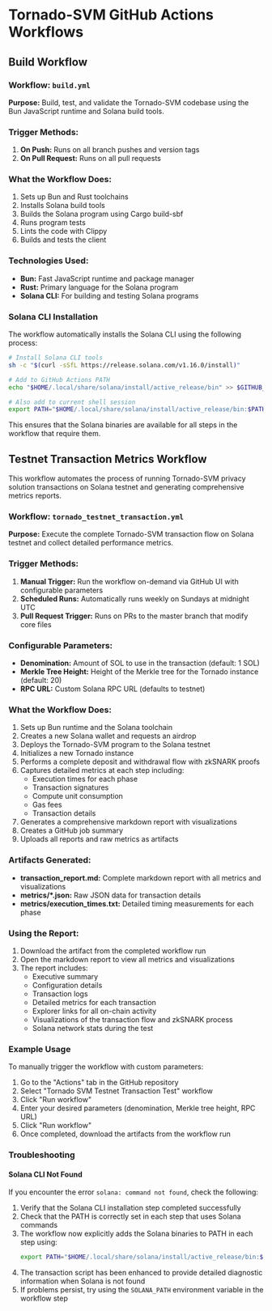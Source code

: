 # Tornado-SVM GitHub Actions Workflows

## Build Workflow

### Workflow: `build.yml`

**Purpose:** Build, test, and validate the Tornado-SVM codebase using the Bun JavaScript runtime and Solana build tools.

### Trigger Methods:

1. **On Push:** Runs on all branch pushes and version tags
2. **On Pull Request:** Runs on all pull requests

### What the Workflow Does:

1. Sets up Bun and Rust toolchains
2. Installs Solana build tools
3. Builds the Solana program using Cargo build-sbf
4. Runs program tests
5. Lints the code with Clippy
6. Builds and tests the client

### Technologies Used:

- **Bun:** Fast JavaScript runtime and package manager
- **Rust:** Primary language for the Solana program
- **Solana CLI:** For building and testing Solana programs

### Solana CLI Installation

The workflow automatically installs the Solana CLI using the following process:

```bash
# Install Solana CLI tools
sh -c "$(curl -sSfL https://release.solana.com/v1.16.0/install)"

# Add to GitHub Actions PATH
echo "$HOME/.local/share/solana/install/active_release/bin" >> $GITHUB_PATH

# Also add to current shell session
export PATH="$HOME/.local/share/solana/install/active_release/bin:$PATH"
```

This ensures that the Solana binaries are available for all steps in the workflow that require them.

## Testnet Transaction Metrics Workflow

This workflow automates the process of running Tornado-SVM privacy solution transactions on Solana testnet and generating comprehensive metrics reports.

### Workflow: `tornado_testnet_transaction.yml`

**Purpose:** Execute the complete Tornado-SVM transaction flow on Solana testnet and collect detailed performance metrics.

### Trigger Methods:

1. **Manual Trigger:** Run the workflow on-demand via GitHub UI with configurable parameters
2. **Scheduled Runs:** Automatically runs weekly on Sundays at midnight UTC
3. **Pull Request Trigger:** Runs on PRs to the master branch that modify core files

### Configurable Parameters:

- **Denomination:** Amount of SOL to use in the transaction (default: 1 SOL)
- **Merkle Tree Height:** Height of the Merkle tree for the Tornado instance (default: 20)
- **RPC URL:** Custom Solana RPC URL (defaults to testnet)

### What the Workflow Does:

1. Sets up Bun runtime and the Solana toolchain
2. Creates a new Solana wallet and requests an airdrop
3. Deploys the Tornado-SVM program to the Solana testnet
4. Initializes a new Tornado instance
5. Performs a complete deposit and withdrawal flow with zkSNARK proofs
6. Captures detailed metrics at each step including:
   - Execution times for each phase
   - Transaction signatures
   - Compute unit consumption
   - Gas fees
   - Transaction details
7. Generates a comprehensive markdown report with visualizations
8. Creates a GitHub job summary
9. Uploads all reports and raw metrics as artifacts

### Artifacts Generated:

- **transaction_report.md:** Complete markdown report with all metrics and visualizations
- **metrics/*.json:** Raw JSON data for transaction details
- **metrics/execution_times.txt:** Detailed timing measurements for each phase

### Using the Report:

1. Download the artifact from the completed workflow run
2. Open the markdown report to view all metrics and visualizations
3. The report includes:
   - Executive summary
   - Configuration details
   - Transaction logs
   - Detailed metrics for each transaction
   - Explorer links for all on-chain activity
   - Visualizations of the transaction flow and zkSNARK process
   - Solana network stats during the test

### Example Usage

To manually trigger the workflow with custom parameters:

1. Go to the "Actions" tab in the GitHub repository
2. Select "Tornado SVM Testnet Transaction Test" workflow
3. Click "Run workflow"
4. Enter your desired parameters (denomination, Merkle tree height, RPC URL)
5. Click "Run workflow"
6. Once completed, download the artifacts from the workflow run

### Troubleshooting

#### Solana CLI Not Found

If you encounter the error `solana: command not found`, check the following:

1. Verify that the Solana CLI installation step completed successfully
2. Check that the PATH is correctly set in each step that uses Solana commands
3. The workflow now explicitly adds the Solana binaries to PATH in each step using:
   ```bash
   export PATH="$HOME/.local/share/solana/install/active_release/bin:$PATH"
   ```
4. The transaction script has been enhanced to provide detailed diagnostic information when Solana is not found
5. If problems persist, try using the `SOLANA_PATH` environment variable in the workflow step
